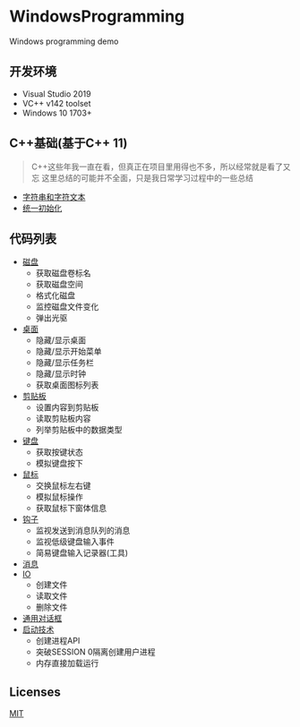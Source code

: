 # WindowsProgramming
Windows programming demo

## 开发环境
* Visual Studio 2019
* VC++ v142 toolset  
* Windows 10 1703+

## C++基础(基于C++ 11)
> C++这些年我一直在看，但真正在项目里用得也不多，所以经常就是看了又忘
> 这里总结的可能并不全面，只是我日常学习过程中的一些总结
* [字符串和字符文本](https://github.com/zhaotianff/WindowsProgramming/tree/master/StringLiteral)
* [统一初始化](https://github.com/zhaotianff/WindowsProgramming/tree/master/UniformInitialization)  

## 代码列表
* [磁盘](https://github.com/zhaotianff/WindowsProgramming/tree/master/Disk)
  * 获取磁盘卷标名
  * 获取磁盘空间
  * 格式化磁盘
  * 监控磁盘文件变化 
  * 弹出光驱
* [桌面](https://github.com/zhaotianff/WindowsProgramming/tree/master/Desktop)
  * 隐藏/显示桌面
  * 隐藏/显示开始菜单
  * 隐藏/显示任务栏
  * 隐藏/显示时钟
  * 获取桌面图标列表
* [剪贴板](https://github.com/zhaotianff/WindowsProgramming/tree/master/ClipBoard)
  * 设置内容到剪贴板
  * 读取剪贴板内容
  * 列举剪贴板中的数据类型
* [键盘](https://github.com/zhaotianff/WindowsProgramming/tree/master/KeyBoard)
  * 获取按键状态
  * 模拟键盘按下
* [鼠标](https://github.com/zhaotianff/WindowsProgramming/tree/master/Mouse)
  * 交换鼠标左右键
  * 模拟鼠标操作
  * 获取鼠标下窗体信息
* [钩子](https://github.com/zhaotianff/WindowsProgramming/tree/master/Hook)
  * 监视发送到消息队列的消息
  * 监视低级键盘输入事件
  * 简易键盘输入记录器(工具)
* [消息](https://github.com/zhaotianff/WindowsProgramming/tree/master/Message)
* [IO](https://github.com/zhaotianff/WindowsProgramming/tree/master/IO)
  * 创建文件
  * 读取文件
  * 删除文件
* [通用对话框](https://github.com/zhaotianff/WindowsProgramming/tree/master/CommonDlg)
* [启动技术](https://github.com/zhaotianff/WindowsProgramming/tree/master/Self-starting)
  * 创建进程API
  * 突破SESSION 0隔离创建用户进程 
  * 内存直接加载运行

## Licenses
[MIT](LICENSE)
